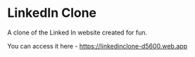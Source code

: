 # LinkedIn Clone
A clone of the Linked In website created for fun.

You can access it here - https://linkedinclone-d5600.web.app
